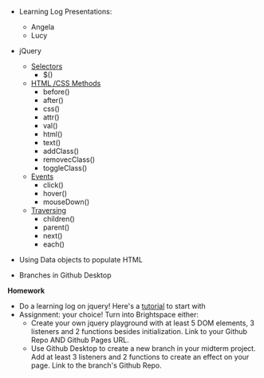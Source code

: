 * Learning Log Presentations:
  * Angela
  * Lucy

* jQuery
  * [Selectors](https://www.w3schools.com/jquery/jquery_ref_selectors.asp)
    * $()
  * [HTML /CSS Methods](https://www.w3schools.com/jquery/jquery_ref_html.asp)
    * before()
    * after()
    * css()
    * attr()
    * val()
    * html()
    * text()
    * addClass()
    * removecClass()
    * toggleClass()
  * [Events](https://www.w3schools.com/jquery/jquery_ref_events.asp)
    * click()
    * hover()
    * mouseDown()
  * [Traversing](https://www.w3schools.com/jquery/jquery_ref_traversing.asp)
    * children()
    * parent()
    * next()
    * each()

* Using Data objects to populate HTML
* Branches in Github Desktop

**Homework**
  * Do a learning log on jquery! Here's a [tutorial](https://www.w3schools.com/jquery/) to start with
  * Assignment: your choice! Turn into Brightspace either:
    * Create your own jquery playground with at least  5 DOM elements, 3 listeners and 2 functions besides initialization. Link to your Github Repo AND Github Pages URL.
    * Use Github Desktop to create a new branch in your midterm project. Add at least 3 listeners and 2 functions to create an effect on your page. Link to the branch's Github Repo.
